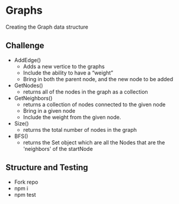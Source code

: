 # Graphs
Creating the Graph data structure

## Challenge
* AddEdge()
  * Adds a new vertice to the graphs
  * Include the ability to have a “weight”
  * Bring in both the parent node, and the new node to be added
* GetNodes()
  * returns all of the nodes in the graph as a collection
* GetNeighbors()
  * returns a collection of nodes connected to the given node
  * Bring in a given node
  * Include the weight from the given node.
* Size()
  * returns the total number of nodes in the graph
* BFS()
  * returns the Set object which are all the Nodes that are the 'neighbors' of the startNode

## Structure and Testing
* Fork repo
* npm i
* npm test